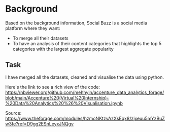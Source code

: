 # Background 

Based on the background information, Social Buzz is a social media platform where they want:

- To merge all their datasets
- To have an analysis of their content categories that highlights the top 5 categories with the largest aggregate popularity

## Task
I have merged all the datasets, cleaned and visualise the data using python.

Here's the link to see a rich view of the code: https://nbviewer.org/github.com/mehhyin/accenture_data_analytics_forage/blob/main/Accenture%20(Virtual%20Internship)-%20Data%20Analytics%20%26%20Visualisation.ipynb

Source: https://www.theforage.com/modules/hzmoNKtzvAzXsEqx8/zjxeuu5mYzBuZw3fe?ref=D9gg2ESnLeyxJNQgv
